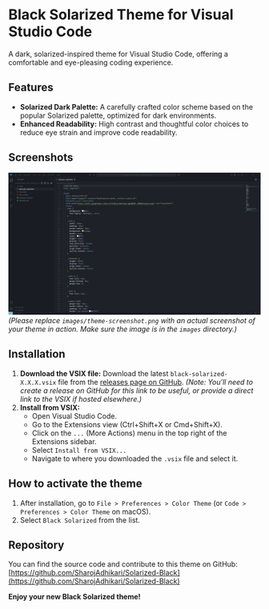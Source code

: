 # Black Solarized Theme for Visual Studio Code

A dark, solarized-inspired theme for Visual Studio Code, offering a comfortable and eye-pleasing coding experience.

## Features

*   **Solarized Dark Palette:** A carefully crafted color scheme based on the popular Solarized palette, optimized for dark environments.
*   **Enhanced Readability:** High contrast and thoughtful color choices to reduce eye strain and improve code readability.

## Screenshots

![Black Solarized Theme Screenshot](images/theme-screenshot.png)
*(Please replace `images/theme-screenshot.png` with an actual screenshot of your theme in action. Make sure the image is in the `images` directory.)*

## Installation

1.  **Download the VSIX file:**
    Download the latest `black-solarized-X.X.X.vsix` file from the [releases page on GitHub](https://github.com/SharojAdhikari/Solarized-Black/releases). *(Note: You'll need to create a release on GitHub for this link to be useful, or provide a direct link to the VSIX if hosted elsewhere.)*
2.  **Install from VSIX:**
    *   Open Visual Studio Code.
    *   Go to the Extensions view (Ctrl+Shift+X or Cmd+Shift+X).
    *   Click on the `...` (More Actions) menu in the top right of the Extensions sidebar.
    *   Select `Install from VSIX...`
    *   Navigate to where you downloaded the `.vsix` file and select it.

## How to activate the theme

1.  After installation, go to `File > Preferences > Color Theme` (or `Code > Preferences > Color Theme` on macOS).
2.  Select `Black Solarized` from the list.

## Repository

You can find the source code and contribute to this theme on GitHub:
[https://github.com/SharojAdhikari/Solarized-Black](https://github.com/SharojAdhikari/Solarized-Black)

**Enjoy your new Black Solarized theme!**
